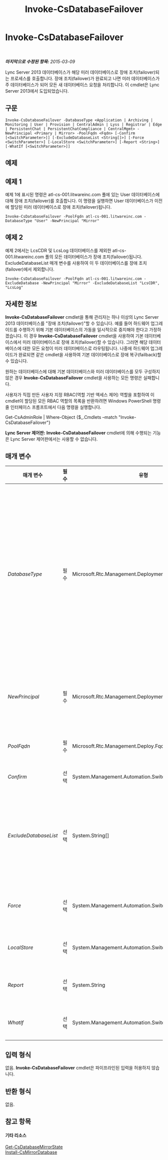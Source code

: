 ﻿---
title: Invoke-CsDatabaseFailover
TOCTitle: Invoke-CsDatabaseFailover
ms:assetid: 24b73e8e-948c-4e9c-bf4e-04ec0a229ffa
ms:mtpsurl: https://technet.microsoft.com/ko-kr/library/JJ204744(v=OCS.15)
ms:contentKeyID: 49303070
ms.date: 08/10/2015
mtps_version: v=OCS.15
ms.translationtype: HT
---

# Invoke-CsDatabaseFailover

 

_**마지막으로 수정된 항목:** 2015-03-09_

Lync Server 2013 데이터베이스가 해당 미러 데이터베이스로 장애 조치(failover)되는 프로세스를 호출합니다. 장애 조치(failover)가 완료되고 나면 미러 데이터베이스가 주 데이터베이스가 되어 모든 새 데이터베이스 요청을 처리합니다. 이 cmdlet은 Lync Server 2013에서 도입되었습니다.

## 구문

    Invoke-CsDatabaseFailover -DatabaseType <Application | Archiving | Monitoring | User | Provision | CentralAdmin | Lyss | Registrar | Edge | PersistentChat | PersistentChatCompliance | CentralMgmt> -NewPrincipal <Primary | Mirror> -PoolFqdn <Fqdn> [-Confirm [<SwitchParameter>]] [-ExcludeDatabaseList <String[]>] [-Force <SwitchParameter>] [-LocalStore <SwitchParameter>] [-Report <String>] [-WhatIf [<SwitchParameter>]]

## 예제

## 예제 1

예제 1에 표시된 명령은 atl-cs-001.litwareinc.com 풀에 있는 User 데이터베이스에 대해 장애 조치(failover)를 호출합니다. 이 명령을 실행하면 User 데이터베이스가 이전에 할당된 미러 데이터베이스로 장애 조치(failover)됩니다.

    Invoke-CsDatabaseFailover -PoolFqdn atl-cs-001.litwareinc.com -DatabaseType "User" -NewPrincipal "Mirror"

## 예제 2

예제 2에서는 LcsCDR 및 LcsLog 데이터베이스를 제외한 atl-cs-001.litwareinc.com 풀의 모든 데이터베이스가 장애 조치(failover)됩니다. ExcludeDatabaseList 매개 변수를 사용하여 이 두 데이터베이스를 장애 조치(failover)에서 제외합니다.

    Invoke-CsDatabaseFailover -PoolFqdn atl-cs-001.litwareinc.com -ExcludeDatabase -NewPrincipal "Mirror" -ExcludeDatabaseList "LcsCDR", "LcsLog"

## 자세한 정보

**Invoke-CsDatabaseFailover** cmdlet을 통해 관리자는 하나 이상의 Lync Server 2013 데이터베이스를 "장애 조치(failover)"할 수 있습니다. 예를 들어 하드웨어 업그레이드를 수행하기 위해 기본 데이터베이스의 가동을 일시적으로 중지해야 한다고 가정하겠습니다. 이 경우 **Invoke-CsDatabaseFailover** cmdlet을 사용하여 기본 데이터베이스에서 미러 데이터베이스로 장애 조치(failover)할 수 있습니다. 그러면 해당 데이터베이스에 대한 모든 요청이 미러 데이터베이스로 라우팅됩니다. 나중에 하드웨어 업그레이드가 완료되면 같은 cmdlet을 사용하여 기본 데이터베이스로 장애 복구(failback)할 수 있습니다.

원하는 데이터베이스에 대해 기본 데이터베이스와 미러 데이터베이스를 모두 구성하지 않은 경우 **Invoke-CsDatabaseFailover** cmdlet을 사용하는 모든 명령은 실패합니다.

사용자가 직접 만든 사용자 지정 RBAC(역할 기반 액세스 제어) 역할을 포함하여 이 cmdlet이 할당된 모든 RBAC 역할의 목록을 반환하려면 Windows PowerShell 명령줄 인터페이스 프롬프트에서 다음 명령을 실행합니다.

Get-CsAdminRole | Where-Object {$\_.Cmdlets –match "Invoke-CsDatabaseFailover"}

**Lync Server 제어판:** **Invoke-CsDatabaseFailover** cmdlet에 의해 수행되는 기능은 Lync Server 제어판에서는 사용할 수 없습니다.

## 매개 변수


<table>
<colgroup>
<col style="width: 25%" />
<col style="width: 25%" />
<col style="width: 25%" />
<col style="width: 25%" />
</colgroup>
<thead>
<tr class="header">
<th>매개 변수</th>
<th>필수</th>
<th>유형</th>
<th>설명</th>
</tr>
</thead>
<tbody>
<tr class="odd">
<td><p><em>DatabaseType</em></p></td>
<td><p>필수</p></td>
<td><p>Microsoft.Rtc.Management.Deployment.DatabaseNameType</p></td>
<td><p>장애 조치(failover)되는 데이터베이스의 유형입니다. 사용할 수 있는 값은 다음과 같습니다.</p>
<p>Application</p>
<p>Archiving</p>
<p>CentralAdmin</p>
<p>CentralMgmt</p>
<p>Cls</p>
<p>Edge</p>
<p>Lyss</p>
<p>Monitoring</p>
<p>PersistentChat</p>
<p>PersistentChatCompliance</p>
<p>Provision</p>
<p>Registrar</p>
<p>User</p></td>
</tr>
<tr class="even">
<td><p><em>NewPrincipal</em></p></td>
<td><p>필수</p></td>
<td><p>Microsoft.Rtc.Management.Deployment.MirrorRole</p></td>
<td><p>장애 조치(failover) 대상을 기본 데이터베이스 또는 미러 데이터베이스 중 하나로 지정합니다. 사용할 수 있는 값은 다음과 같습니다.</p>
<p>Mirror</p>
<p>Primary</p></td>
</tr>
<tr class="odd">
<td><p><em>PoolFqdn</em></p></td>
<td><p>필수</p></td>
<td><p>Microsoft.Rtc.Management.Deploy.Fqdn</p></td>
<td><p>장애 조치(failover)할 데이터베이스가 포함된 풀의 정규화된 도메인 이름입니다.</p></td>
</tr>
<tr class="even">
<td><p><em>Confirm</em></p></td>
<td><p>선택</p></td>
<td><p>System.Management.Automation.SwitchParameter</p></td>
<td><p>명령을 실행하기 전에 확인 메시지를 표시합니다.</p></td>
</tr>
<tr class="odd">
<td><p><em>ExcludeDatabaseList</em></p></td>
<td><p>선택</p></td>
<td><p>System.String[]</p></td>
<td><p>장애 조치(failover)하지 않을 데이터베이스의 목록입니다. 예를 들면 다음과 같습니다.</p>
<p>-ExcludeDatabaseList &quot;LcsCDR&quot;</p>
<p>여러 데이터베이스에 대해 장애 조치(failover)를 수행하지 않으려면 데이터베이스 이름을 쉼표로 구분합니다.</p>
<p>-ExcludeDatabaseList &quot;LcsCDR&quot;, &quot;LcsLog&quot;</p></td>
</tr>
<tr class="even">
<td><p><em>Force</em></p></td>
<td><p>선택</p></td>
<td><p>System.Management.Automation.SwitchParameter</p></td>
<td><p>명령을 실행할 때 발생할 수 있는 심각하지 않은 오류 메시지를 표시하지 않습니다. 현재 데이터베이스에 액세스할 수 없으면 Force 매개 변수도 사용됩니다.</p></td>
</tr>
<tr class="odd">
<td><p><em>LocalStore</em></p></td>
<td><p>선택</p></td>
<td><p>System.Management.Automation.SwitchParameter</p></td>
<td><p>중앙 관리 저장소 자체가 아니라 중앙 관리 저장소의 로컬 복제본에서 토폴로지 정보를 검색합니다.</p></td>
</tr>
<tr class="even">
<td><p><em>Report</em></p></td>
<td><p>선택</p></td>
<td><p>System.String</p></td>
<td><p>cmdlet이 실행될 때 만들어지는 로그 파일의 파일 경로를 지정하는 데 사용됩니다(예: -Report &quot;C:\Logs\DatabaseFailover.html&quot;).</p></td>
</tr>
<tr class="odd">
<td><p><em>WhatIf</em></p></td>
<td><p>선택</p></td>
<td><p>System.Management.Automation.SwitchParameter</p></td>
<td><p>명령을 실제로 실행하지 않고도 명령이 실행될 경우 발생할 수 있는 현상을 설명합니다.</p></td>
</tr>
</tbody>
</table>


## 입력 형식

없음. **Invoke-CsDatabaseFailover** cmdlet은 파이프라인된 입력을 허용하지 않습니다.

## 반환 형식

없음.

## 참고 항목

#### 기타 리소스

[Get-CsDatabaseMirrorState](get-csdatabasemirrorstate.md)  
[Install-CsMirrorDatabase](install-csmirrordatabase.md)

